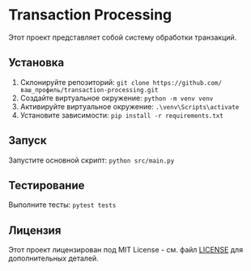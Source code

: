 # Transaction Processing

Этот проект представляет собой систему обработки транзакций.

## Установка

1. Склонируйте репозиторий: `git clone https://github.com/ваш_профиль/transaction-processing.git`
2. Создайте виртуальное окружение: `python -m venv venv`
3. Активируйте виртуальное окружение: `.\venv\Scripts\activate`
4. Установите зависимости: `pip install -r requirements.txt`

## Запуск

Запустите основной скрипт: `python src/main.py`

## Тестирование

Выполните тесты: `pytest tests`

## Лицензия

Этот проект лицензирован под MIT License - см. файл [LICENSE](LICENSE) для дополнительных деталей.
